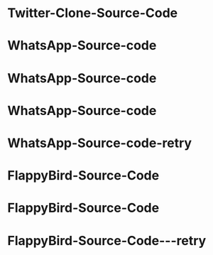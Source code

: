 # Twitter-Clone-Source-Code
# WhatsApp-Source-code
# WhatsApp-Source-code
# WhatsApp-Source-code
# WhatsApp-Source-code-retry
# FlappyBird-Source-Code
# FlappyBird-Source-Code
# FlappyBird-Source-Code---retry
